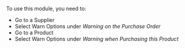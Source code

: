 To use this module, you need to:

- Go to a Supplier
- Select Warn Options under _Warning on the Purchase Order_
- Go to a Product
- Select Warn Options under _Warning when Purchasing this Product_
